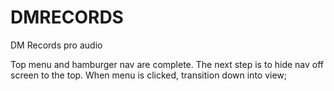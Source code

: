 # DMRECORDS
 DM Records pro audio

Top menu and hamburger nav are complete. The next step is to hide nav off screen to the top. When menu is clicked, transition down into view;
